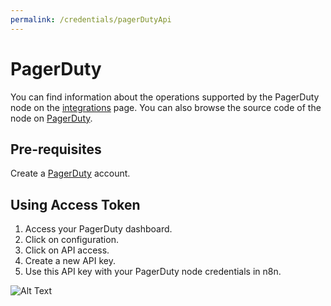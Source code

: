 ```yaml
---
permalink: /credentials/pagerDutyApi
---
```



# PagerDuty
You can find information about the operations supported by the PagerDuty node on the [integrations](https://n8n.io/integrations/n8n-nodes-base.pagerDuty) page. You can also browse the source code of the node on [PagerDuty](https://github.com/n8n-io/n8n/tree/master/packages/nodes-base/nodes/PagerDuty).

## Pre-requisites

Create a [PagerDuty](https://pagerduty.com/) account.

## Using Access Token

1. Access your PagerDuty dashboard.
2. Click on configuration.
3. Click on API access.
4. Create a new API key.
5. Use this API key with your PagerDuty node credentials in n8n.

![Alt Text](https://i.imgur.com/KFpDDFP.gif)


